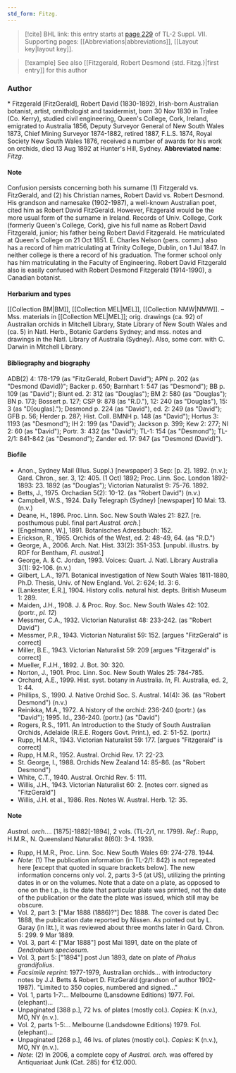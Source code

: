 ```yaml
---
std_form: Fitzg.
---
```


> [!cite] BHL link: this entry starts at [page 229](https://www.biodiversitylibrary.org/page/33259733) of TL-2 Suppl. VII.
> Supporting pages: [[Abbreviations|abbreviations]], [[Layout key|layout key]].

> [!example] See also [[Fitzgerald, Robert Desmond {std. Fitzg.}|first entry]] for this author

### Author

\* Fitzgerald \[FitzGerald\], Robert David (1830-1892), Irish-born Australian botanist, artist, ornithologist and taxidermist, born 30 Nov 1830 in Tralee (Co. Kerry), studied civil engineering, Queen's College, Cork, Ireland, emigrated to Australia 1856, Deputy Surveyor General of New South Wales 1873, Chief Mining Surveyor 1874-1882, retired 1887, F.L.S. 1874, Royal Society New South Wales 1876, received a number of awards for his work on orchids, died 13 Aug 1892 at Hunter's Hill, Sydney. 
**Abbreviated name**: *Fitzg.*

#### Note

Confusion persists concerning both his surname (1) Fitzgerald vs. FitzGerald, and (2) his Christian names, Robert David vs. Robert Desmond. His grandson and namesake (1902-1987), a well-known Australian poet, cited him as Robert David FitzGerald. However, Fitzgerald would be the more usual form of the surname in Ireland. Records of Univ. College, Cork (formerly Queen's College, Cork), give his full name as Robert David Fitzgerald, junior; his father being Robert David Fitzgerald. He matriculated at Queen's College on 21 Oct 1851. E. Charles Nelson (pers. comm.) also has a record of him matriculating at Trinity College, Dublin, on 1 Jul 1847. In neither college is there a record of his graduation. The former school only has him matriculating in the Faculty of Engineering. Robert David Fitzgerald also is easily confused with Robert Desmond Fitzgerald (1914-1990), a Canadian botanist.

#### Herbarium and types

[[Collection BM|BM]], [[Collection MEL|MEL]], [[Collection NMW|NMW]]. – Mss. materials in [[Collection MEL|MEL]]; orig. drawings (ca. 92) of Australian orchids in Mitchell Library, State Library of New South Wales and (ca. 5) in Natl. Herb., Botanic Gardens Sydney; and mss. notes and drawings in the Natl. Library of Australia (Sydney). Also, some corr. with C. Darwin in Mitchell Library.

#### Bibliography and biography

ADB(2) 4: 178-179 (as "FitzGerald, Robert David"); APN p. 202 (as "Desmond (David))"; Backer p. 650; Barnhart 1: 547 (as "Desmond"); BB p. 109 (as "David"); Blunt ed. 2: 312 (as "Douglas"); BM 2: 580 (as "Douglas"); BN p. 173; Bossert p. 127; CSP 9: 878 (as "R.D."), 12: 240 (as "Douglas"), 15: 3 (as "D\[ouglas\]."); Desmond p. 224 (as "David"), ed. 2: 249 (as "David"); GFB p. 56; Herder p. 287; Hist. Coll. BMNH p. 148 (as "David"); Hortus 3: 1193 (as "Desmond"); IH 2: 199 (as "David"); Jackson p. 399; Kew 2: 277; NI 2: 60 (as "David"); Portr. 3: 432 (as "David"); TL-1: 154 (as "Desmond"); TL-2/1: 841-842 (as "Desmond"); Zander ed. 17: 947 (as "Desmond (David)").

#### Biofile

- Anon., Sydney Mail (Illus. Suppl.) \[newspaper\] 3 Sep: \[p. 2\]. 1892. (n.v.); Gard. Chron., ser. 3, 12: 405. (1 Oct) 1892; Proc. Linn. Soc. London 1892-1893: 23. 1892 (as "Douglas"); Victorian Naturalist 9: 75-76. 1892.
- Betts, J., 1975. Orchadian 5(2): 10-12. (as "Robert David") (n.v.)
- Campbell, W.S., 1924. Daily Telegraph (Sydney) \[newspaper\] 10 Mai: 13. (n.v.)
- Deane, H., 1896. Proc. Linn. Soc. New South Wales 21: 827. \[re. posthumous publ. final part *Austral. orch.*\]
- \[Engelmann, W.\], 1891. Botanisches Adressbuch: 152.
- Erickson, R., 1965. Orchids of the West, ed. 2: 48-49, 64. (as "R.D.")
- George, A., 2006. Arch. Nat. Hist. 33(2): 351-353. \[unpubl. illustrs. by RDF for Bentham, *Fl. austral.*\]
- George, A. & C. Jordan, 1993. Voices: Quart. J. Natl. Library Australia 3(1): 92-106. (n.v.)
- Gilbert, L.A., 1971. Botanical investigation of New South Wales 1811-1880, Ph.D. Thesis, Univ. of New England. Vol. 2: 624; Id. 3: 6.
- \[Lankester, E.R.\], 1904. History colls. natural hist. depts. British Museum 1: 289.
- Maiden, J.H., 1908. J. & Proc. Roy. Soc. New South Wales 42: 102. (portr., *pl. 12*)
- Messmer, C.A., 1932. Victorian Naturalist 48: 233-242. (as "Robert David")
- Messmer, P.R., 1943. Victorian Naturalist 59: 152. \[argues "FitzGerald" is correct\]
- Miller, B.E., 1943. Victorian Naturalist 59: 209 \[argues "Fitzgerald" is correct\]
- Mueller, F.J.H., 1892. J. Bot. 30: 320.
- Norton, J., 1901. Proc. Linn. Soc. New South Wales 25: 784-785.
- Orchard, A.E., 1999. Hist. syst. botany in Australia. *In*, Fl. Australia, ed. 2, 1: 44.
- Phillips, S., 1990. J. Native Orchid Soc. S. Austral. 14(4): 36. (as "Robert Desmond") (n.v.)
- Reinikka, M.A., 1972. A history of the orchid: 236-240 (portr.) (as "David"); 1995. Id., 236-240. (portr.) (as "David")
- Rogers, R.S., 1911. An Introduction to the Study of South Australian Orchids, Adelaide (R.E.E. Rogers Govt. Print.), ed. 2: 51-52. (portr.)
- Rupp, H.M.R., 1943. Victorian Naturalist 59: 177. \[argues "Fitzgerald" is correct\]
- Rupp, H.M.R., 1952. Austral. Orchid Rev. 17: 22-23.
- St. George, I., 1988. Orchids New Zealand 14: 85-86. (as "Robert Desmond")
- White, C.T., 1940. Austral. Orchid Rev. 5: 111.
- Willis, J.H., 1943. Victorian Naturalist 60: 2. \[notes corr. signed as "FitzGerald"\]
- Willis, J.H. et al., 1986. Res. Notes W. Austral. Herb. 12: 35.

#### Note

*Austral. orch.*... \[1875\]-1882\[-1894\], 2 vols. (TL-2/1, nr. 1799).
*Ref*.: Rupp, H.M.R., N. Queensland Naturalist 8(60): 3-4. 1939.
- Rupp, H.M.R., Proc. Linn. Soc. New South Wales 69: 274-278. 1944.
- *Note*: (1) The publication information (in TL-2/1: 842) is not repeated here \[except that quoted in square brackets below\]. The new information concerns only vol. 2, parts 3-5 (at US), utilizing the printing dates in or on the volumes. Note that a date on a plate, as opposed to one on the t.p., is the date that particular plate was printed, not the date of the publication or the date the plate was issued, which still may be obscure.
- Vol. 2, part 3: \["Mar 1888 (1886)?"\] Dec 1888. The cover is dated Dec 1888, the publication date reported by Nissen. As pointed out by L. Garay (in litt.), it was reviewed about three months later in Gard. Chron. 5: 299. 9 Mar 1889.
- Vol. 3, part 4: \["Mar 1888"\] post Mai 1891, date on the plate of *Dendrobium speciosum*.
- Vol. 3, part 5: \["1894"\] post Jun 1893, date on plate of *Phaius grandifolius*.
- *Facsimile reprint*: 1977-1979, Australian orchids... with introductory notes by J.J. Betts & Robert D. FitzGerald (grandson of author 1902-1987). "Limited to 350 copies, numbered and signed..."
- Vol. 1, parts 1-7:... Melbourne (Lansdowne Editions) 1977. Fol. (elephant)...
- Unpaginated \[388 p.\], 72 lvs. of plates (mostly col.). *Copies*: K (n.v.), MO, NY (n.v.).
- Vol. 2, parts 1-5:... Melbourne (Landsdowne Editions) 1979. Fol. (elephant)...
- Unpaginated \[268 p.\], 46 lvs. of plates (mostly col.). *Copies*: K (n.v.), MO, NY (n.v.).
- *Note*: (2) In 2006, a complete copy of *Austral. orch.* was offered by Antiquariaat Junk (Cat. 285) for €12.000.

